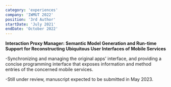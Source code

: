 ```yaml
---
category: 'experiences'
company: 'IWMUT 2022'
position: '3rd Author'
startDate: 'July 2021'
endDate: 'October 2022'
---
```


**Interaction Proxy Manager: Semantic Model Generation and Run-time Support for Reconstructing Ubiquitous User Interfaces of Mobile Services**

-Synchronizing and managing the original apps’ interface, and providing a concise programming interface that exposes information and method entries of the concerned mobile services.

-Still under review, manuscript expected to be submitted in May 2023.